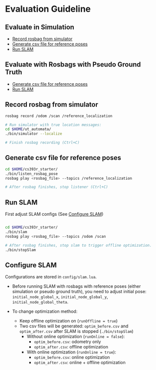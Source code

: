 # Evaluation Guideline

## Evaluate in Simulation

- [Record rosbag from simulator](#record-rosbag-from-simulator)
- [Generate csv file for reference poses](#generate-csv-file-for-reference-poses)
- [Run SLAM](#run-slam)

## Evaluate with Rosbags with Pseudo Ground Truth

- [Generate csv file for reference poses](#generate-csv-file-for-reference-poses)
- [Run SLAM](#run-slam)

## Record rosbag from simulator

```bash
rosbag record /odom /scan /reference_localization

# Run simulator with true location messages:
cd $HOME/ut_automata/
./bin/simulator --localize

# Finish rosbag recording (Ctrl+C)
```

## Generate csv file for reference poses

```bash
cd $HOME/cs393r_starter/
./bin/listen_rosbag_pose
rosbag play <rosbag_file> --topics /reference_localization

# After rosbag finishes, stop listener (Ctrl+C)
```

## Run SLAM

First adjust SLAM configs (See [Configure SLAM](#configure-slam))

```bash

cd $HOME/cs393r_starter/
./bin/slam
rosbag play <rosbag_file> --topics /odom /scan

# After rosbag finishes, stop slam to trigger offline optimization.
./bin/stopSlam
```

## Configure SLAM

Configurations are stored in `config/slam.lua`.

- Before running SLAM with rosbags with reference poses (either simulation or pseudo ground truth), you need to adjust initial pose: `initial_node_global_x`, `initial_node_global_y`, `initial_node_global_theta`.

- To change optimization method:
    - Keep offline optimization on (`runOffline = true`)
    - Two csv files will be generated: `optim_before.csv` and `optim_after.csv` after SLAM is stopped (`./bin/stopSlam`)
        - Without online optimization (`runOnline = false`):
            - `optim_before.csv`: odometry only
            - `optim_after.csv`: offline optimization
        - With online optimization (`runOnline = true`):
            - `optim_before.csv`: online optimization
            - `optim_after.csv`: online + offline optimization
